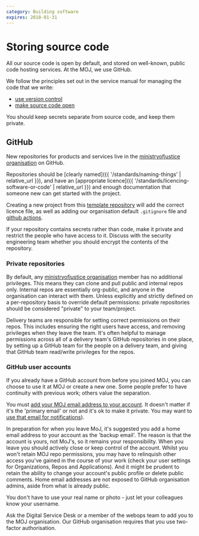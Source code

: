 ```yaml
---
category: Building software
expires: 2018-01-31
---
```

# Storing source code

All our source code is open by default, and stored on well-known,
public code hosting services. At the MOJ, we use GitHub.

We follow the principles set out in the service manual for managing the
code that we write:

- [use version control](https://www.gov.uk/service-manual/technology/maintaining-version-control-in-coding)
- [make source code open](https://www.gov.uk/service-manual/technology/making-source-code-open-and-reusable)

You should keep secrets separate from source code, and keep them private.

## GitHub

New repositories for products and services live in the
[ministryofjustice organisation](https://github.com/ministryofjustice)
on GitHub.

Repositories should be [clearly named]({{ '/standards/naming-things' | relative_url }}),
and have an [appropriate licence]({{ '/standards/licencing-software-or-code' | relative_url }})
and enough documentation that someone new can get started with the
project.

Creating a new project from this [template repository] will add the
correct licence file, as well as adding our organisation default
`.gitignore` file and [github actions].

If your repository contains secrets rather than code, make it private
and restrict the people who have access to it. Discuss with the
security engineering team whether you should encrypt the contents of
the repository.

### Private repositories

By default, any [ministryofjustice organisation](https://github.com/ministryofjustice) member has no additional privileges. This means they can clone and pull public and internal repos only. Internal repos are essentially org-public, and anyone in the organisation can interact with them. Unless explicitly and strictly defined on a per-repository basis to override default permissions: private repositories should be considered "private" to your team/project.

Delivery teams are responsible for setting correct permissions on their repos.
This includes ensuring the right users have access, and removing privileges when
they leave the team. It's often helpful to manage permissions across all of a
delivery team's GitHub repositories in one place, by setting up a GitHub team
for the people on a delivery team, and giving that GitHub team read/write
privileges for the repos.

### GitHub user accounts

If you already have a GitHub account from before you joined MOJ, you can choose to use it at MOJ or create a new one. Some people prefer to have continuity with previous work; others value the separation.

You must [add your MOJ email address to your
account](https://help.github.com/articles/adding-an-email-address-to-your-github-account/).
It doesn't matter if it's the 'primary email' or not and it's ok to make it private.
You may want to [use that email for notifications](https://help.github.com/articles/managing-notification-emails-for-organizations/)).

In preparation for when you leave MoJ, it's suggested you add a home email
address to your account as the 'backup email'. The reason is that the account is
yours, not MoJ's, so it remains your responsibility. When you leave you should
actively close or keep control of the account. Whilst you won't retain MOJ repo
permissions, you may have to relinquish other access you've gained in the course
of your work (check your user settings for Organizations, Repos and
Applications). And it might be prudent to retain the ability to change your
account's public profile or delete public comments. Home email addresses are not
exposed to GitHub organisation admins, aside from what is already public.

You don't have to use your real name or photo - just let your colleagues know
your username.

Ask the Digital Service Desk or a member of the webops team to add you
to the MOJ organisation. Our GitHub organisation requires that you use two-factor authorisation.


[template repository]: https://github.com/ministryofjustice/template-repository
[github actions]: https://github.com/ministryofjustice/github-actions
